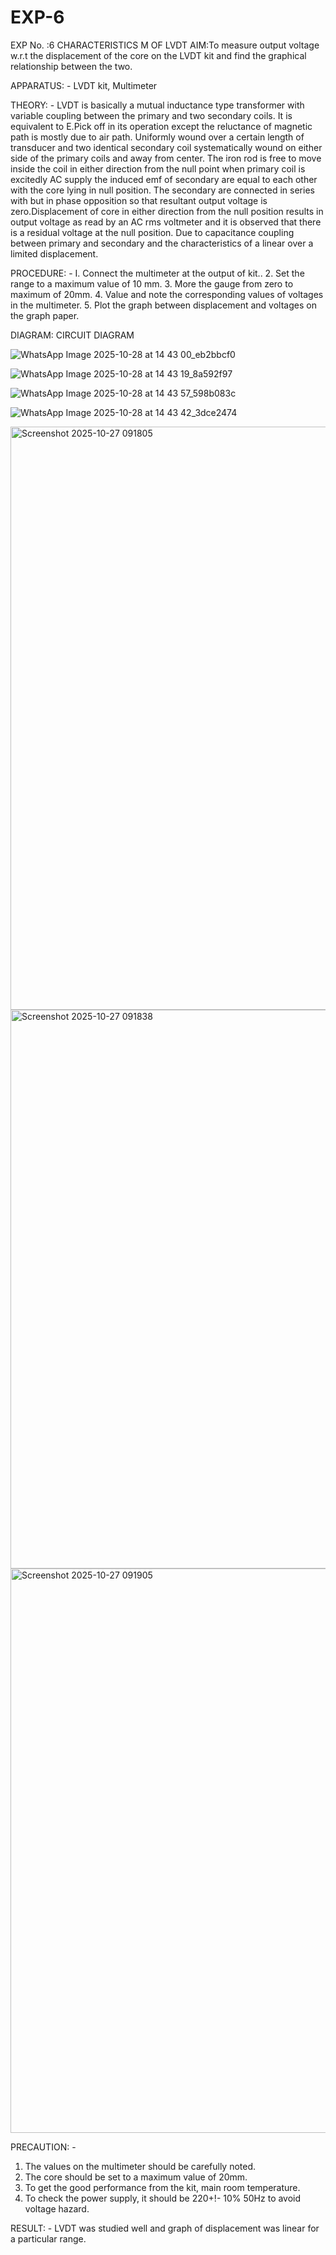 # EXP-6
EXP No. :6 			CHARACTERISTICS M OF LVDT
AIM:To measure output voltage w.r.t the displacement of the core on the LVDT kit and
find the graphical relationship between the two.

APPARATUS: - LVDT kit, Multimeter

THEORY: - LVDT is basically a mutual inductance type transformer with variable coupling between the primary and two secondary coils. It is equivalent to E.Pick off in its operation except the reluctance of magnetic path is mostly due to air path. Uniformly wound over a certain length of transducer and two identical secondary coil systematically wound on either side of the primary coils and away from center. The iron rod is free to move inside the coil in either direction from the null point when primary coil is excitedly AC supply the induced emf of secondary are equal to each other with the core lying in null position. The secondary are connected in series with but in phase opposition so that resultant output voltage is zero.Displacement of core in either direction from the null position results in output voltage as read by an AC rms voltmeter and it is observed that there is a residual voltage at the null position. Due to capacitance coupling between primary and secondary and the characteristics of a linear over a limited  displacement.


PROCEDURE: -
I. Connect the multimeter at the output of kit..
2. Set the range to a maximum value of 10 mm.
3. More the gauge from zero to maximum of 20mm.
4. Value and note the corresponding values of voltages in the multimeter.
5. Plot the graph between displacement and voltages on the graph paper.


DIAGRAM:
CIRCUIT DIAGRAM

![WhatsApp Image 2025-10-28 at 14 43 00_eb2bbcf0](https://github.com/user-attachments/assets/8ac3a5e5-6585-41ec-9ba1-c2d7146995ab)

![WhatsApp Image 2025-10-28 at 14 43 19_8a592f97](https://github.com/user-attachments/assets/389fffde-aeb3-416a-b94e-572c5474aefa)

![WhatsApp Image 2025-10-28 at 14 43 57_598b083c](https://github.com/user-attachments/assets/9072a191-ecb6-4c82-9019-75e91c371fe1)

![WhatsApp Image 2025-10-28 at 14 43 42_3dce2474](https://github.com/user-attachments/assets/4d872ef4-ce8c-410f-9c38-56d534071b8b)

<img width="1550" height="933" alt="Screenshot 2025-10-27 091805" src="https://github.com/user-attachments/assets/d0295ace-df06-4268-9b90-12e519256fe4" />

<img width="1561" height="894" alt="Screenshot 2025-10-27 091838" src="https://github.com/user-attachments/assets/06a2e2dc-9b4f-4dcb-abb7-d89c3be03162" />

<img width="1546" height="903" alt="Screenshot 2025-10-27 091905" src="https://github.com/user-attachments/assets/a3449f98-4b64-423a-95d3-eeee3149f0f9" />


PRECAUTION: -
1. The values on the multimeter should be carefully noted.
2. The core should be set to a maximum value of 20mm.
3. To get the good performance from the kit, main room temperature.
4. To check the power supply, it should be 220+!- 10% 50Hz to avoid voltage hazard.

RESULT: - LVDT was studied well and graph of displacement was linear for a particular range.

